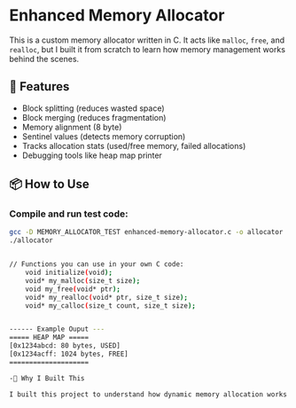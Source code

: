 # Enhanced Memory Allocator

This is a custom memory allocator written in C. It acts like `malloc`, `free`, and `realloc`, but I built it from scratch to learn how memory management works behind the scenes.

## 🚀 Features

- Block splitting (reduces wasted space)
- Block merging (reduces fragmentation)
- Memory alignment (8 byte)
- Sentinel values (detects memory corruption)
- Tracks allocation stats (used/free memory, failed allocations)
- Debugging tools like heap map printer

## 📦 How to Use

### Compile and run test code:

```bash
gcc -D MEMORY_ALLOCATOR_TEST enhanced-memory-allocator.c -o allocator
./allocator


// Functions you can use in your own C code:
    void initialize(void);
    void* my_malloc(size_t size);
    void my_free(void* ptr);
    void* my_realloc(void* ptr, size_t size);
    void* my_calloc(size_t count, size_t size);


------ Example Ouput ---
===== HEAP MAP =====
[0x1234abcd: 80 bytes, USED]
[0x1234acff: 1024 bytes, FREE]
====================

-🧠 Why I Built This

I built this project to understand how dynamic memory allocation works at a low level. Instead of just using malloc, I wanted to create my own allocator to learn about memory alignment, fragmentation, heap corruption, and performance tradeoffs.





